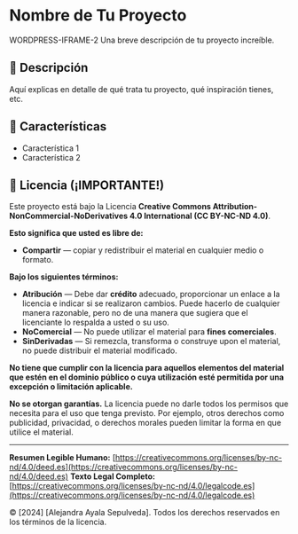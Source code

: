 # Nombre de Tu Proyecto

WORDPRESS-IFRAME-2
Una breve descripción de tu proyecto increíble.

## 📖 Descripción

Aquí explicas en detalle de qué trata tu proyecto, qué inspiración tienes, etc.

## 🚀 Características

- Característica 1
- Característica 2

## 📜 Licencia (¡IMPORTANTE!)

Este proyecto está bajo la Licencia **Creative Commons Attribution-NonCommercial-NoDerivatives 4.0 International (CC BY-NC-ND 4.0)**.

**Esto significa que usted es libre de:**

*   **Compartir** — copiar y redistribuir el material en cualquier medio o formato.

**Bajo los siguientes términos:**

*   **Atribución** — Debe dar **crédito** adecuado, proporcionar un enlace a la licencia e indicar si se realizaron cambios. Puede hacerlo de cualquier manera razonable, pero no de una manera que sugiera que el licenciante lo respalda a usted o su uso.
*   **NoComercial** — No puede utilizar el material para **fines comerciales**.
*   **SinDerivadas** — Si remezcla, transforma o construye upon el material, no puede distribuir el material modificado.

**No tiene que cumplir con la licencia para aquellos elementos del material que estén en el dominio público o cuya utilización esté permitida por una excepción o limitación aplicable.**

**No se otorgan garantías.** La licencia puede no darle todos los permisos que necesita para el uso que tenga previsto. Por ejemplo, otros derechos como publicidad, privacidad, o derechos morales pueden limitar la forma en que utilice el material.

---

**Resumen Legible Humano:** [https://creativecommons.org/licenses/by-nc-nd/4.0/deed.es](https://creativecommons.org/licenses/by-nc-nd/4.0/deed.es)
**Texto Legal Completo:** [https://creativecommons.org/licenses/by-nc-nd/4.0/legalcode.es](https://creativecommons.org/licenses/by-nc-nd/4.0/legalcode.es)

© [2024] [Alejandra Ayala Sepulveda]. Todos los derechos reservados en los términos de la licencia.